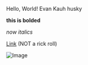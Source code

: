 Hello, World! Evan Kauh husky

**this is bolded**

*now italics*

[Link](https://www.youtube.com/watch?v=dQw4w9WgXcQ) (NOT a rick roll)

![Image](https://www.indiewire.com/wp-content/uploads/2017/11/screen-shot-2017-11-22-at-1-22-32-pm.png)
